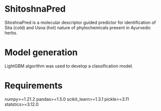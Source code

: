 # ShitoshnaPred
SitoshnaPred is a molecular descriptor guided predictor for identification of Sita (cold) and Usna (hot) nature of phytochemicals present in Ayurvedic herbs.

# Model generation
LightGBM algorithm was used to develop a classification model.

# Requirements
numpy>=1.21.2
pandas>=1.5.0
scikit_learn>=1.3.1
pickle>=3.11
statstics>=3.12.0
